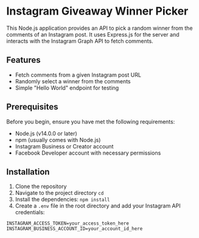 # Instagram Giveaway Winner Picker

This Node.js application provides an API to pick a random winner from the comments of an Instagram post. It uses Express.js for the server and interacts with the Instagram Graph API to fetch comments.

## Features

- Fetch comments from a given Instagram post URL
- Randomly select a winner from the comments
- Simple "Hello World" endpoint for testing

## Prerequisites

Before you begin, ensure you have met the following requirements:

- Node.js (v14.0.0 or later)
- npm (usually comes with Node.js)
- Instagram Business or Creator account
- Facebook Developer account with necessary permissions

## Installation

1. Clone the repository
2. Navigate to the project directory `cd`
3. Install the dependencies: `npm install`
4. Create a `.env` file in the root directory and add your Instagram API credentials:

```
INSTAGRAM_ACCESS_TOKEN=your_access_token_here
INSTAGRAM_BUSINESS_ACCOUNT_ID=your_account_id_here
```
